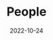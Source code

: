 ---
title: People
date: 2022-10-24

type: landing

sections:
  - block: people
    content:
      title: Meet the Team
      # Choose which groups/teams of users to display.
      #   Edit `user_groups` in each user's profile to add them to one or more of these groups.
      user_groups:
          - Directors
#          - Researchers
          - Research Scientists
#          - SCCJ Faculty Affiliates
          - Graduate Students
#          - External Affiliates
#          - Alumni
      sort_by: Params.last_name
      sort_ascending: true
    design:
      show_interests: false
      show_role: true
      show_social: true
---